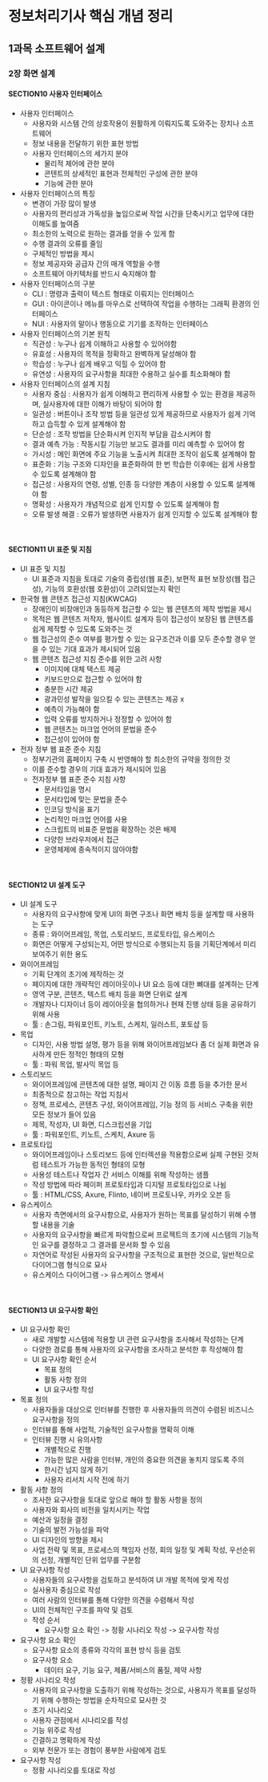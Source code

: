 정보처리기사 핵심 개념 정리
===========================

1과목 소프트웨어 설계
---------------------------

### 2장 화면 설계
    
#### SECTION10 사용자 인터페이스
* 사용자 인터페이스
  * 사용자와 시스템 간의 상호작용이 원활하게 이뤄지도록 도와주는 장치나 소프트웨어
  * 정보 내용을 전달하기 위한 표현 방법
  * 사용자 인터페이스의 세가지 분야
    * 물리적 제어에 관한 분야
    * 콘텐트의 상세적인 표현과 전체적인 구성에 관한 분야
    * 기능에 관한 분야
* 사용자 인터페이스의 특징
  * 변경이 가장 많이 발생
  * 사용자의 편리성과 가독성을 높임으로써 작업 시간을 단축시키고 업무에 대한 이해도를 높여줌
  * 최소한의 노력으로 원하는 결과를 얻을 수 있게 함
  * 수행 결과의 오류를 줄임
  * 구체적인 방법을 제시
  * 정보 제공자와 공급자 간의 매개 역할을 수행
  * 소프트웨어 아키텍처를 반드시 숙지해야 함
* 사용자 인터페이스의 구분
  * CLI : 명령과 출력이 텍스트 형태로 이뤄지는 인터페이스
  * GUI : 아이콘이나 메뉴를 마우스로 선택하여 작업을 수행하는 그래픽 환경의 인터페이스
  * NUI : 사용자의 말이나 행동으로 기기를 조작하는 인터페이스
* 사용자 인터페이스의 기본 원칙
  * 직관성 : 누구나 쉽게 이해하고 사용할 수 있어야함
  * 유효성 : 사용자의 목적을 정확하고 완벽하게 달성해야 함
  * 학습성 : 누구나 쉽게 배우고 익힐 수 있어야 함
  * 유연성 : 사용자의 요구사항을 최대한 수용하고 실수를 최소화해야 함
* 사용자 인터페이스의 설계 지침
  * 사용자 중심 : 사용자가 쉽게 이해하고 편리하게 사용할 수 있는 환경을 제공하며, 실사용자에 대한 이해가 바탕이 되어야 함
  * 일관성 : 버튼이나 조작 방법 등을 일관성 있게 제공하므로 사용자가 쉽게 기억하고 습득할 수 있게 설계해야 함
  * 단순성 : 조작 방법을 단순화시켜 인지적 부담을 감소시켜야 함
  * 결과 예측 가능 : 작동시킬 기능만 보고도 결과를 미리 예측할 수 있어야 함
  * 가시성 : 메인 화면에 주요 기능을 노출시켜 최대한 조작이 쉽도록 설계해야 함
  * 표준화 : 기능 구조와 디자인을 표준화하여 한 번 학습한 이후에는 쉽게 사용할 수 있도록 설계해야 함
  * 접근성 : 사용자의 연령, 성별, 인종 등 다양한 계층이 사용할 수 있도록 설계해야 함
  * 명확성 : 사용자가 개념적으로 쉽게 인지할 수 있도록 설계해야 함
  * 오류 발생 해결 : 오류가 발생하면 사용자가 쉽게 인지할 수 있도록 설계해야 함

<br>

#### SECTION11 UI 표준 및 지침
* UI 표준 및 지침
  * UI 표준과 지침을 토대로 기술의 중립성(웹 표준), 보편적 표현 보장성(웹 접근성), 기능의 호환성(웹 호환성)이 고려되었는지 확인
* 한국형 웹 콘텐츠 접근성 지침(KWCAG)
  * 장애인이 비장애인과 동등하게 접근할 수 있는 웹 콘텐츠의 제작 방법을 제시
  * 목적은 웹 콘텐츠 저작자, 웹사이트 설계자 등이 접근성이 보장된 웹 콘텐츠를 쉽게 제작할 수 있도록 도와주는 것
  * 웹 접근성의 준수 여부를 평가할 수 있는 요구조건과 이를 모두 준수할 경우 얻을 수 있는 기대 효과가 제시되어 있음
  * 웹 콘텐츠 접근성 지침 준수를 위한 고려 사항
    * 이미지에 대체 택스트 제공
    * 키보드만으로 접근할 수 있어야 함
    * 충분한 시간 제공
    * 광과민성 발작을 일으킬 수 있는 콘텐츠는 제공 x
    * 예측이 가능해야 함
    * 입력 오류를 방지하거나 정정할 수 있어야 함
    * 웹 콘텐츠는 마크업 언어의 문법을 준수
    * 접근성이 있어야 함
* 전자 정부 웹 표준 준수 지침
  * 정부기관의 홈페이지 구축 시 반영해야 할 최소한의 규약을 정의한 것
  * 이를 준수할 경우의 기대 효과가 제시되어 있음
  * 전자정부 웹 표준 준수 지침 사항
    * 문서타입을 명시
    * 문서타입에 맞는 문법을 준수
    * 인코딩 방식을 표기
    * 논리적인 마크업 언어를 사용
    * 스크립트의 비표준 문법을 확장하는 것은 배제
    * 다양한 브라우저에서 접근
    * 운영체제에 종속적이지 않아야함

<br>

#### SECTION12 UI 설계 도구
* UI 설계 도구
  * 사용자의 요구사항에 맞게 UI의 화면 구조나 화면 배치 등을 설계할 때 사용하는 도구
  * 종류 : 와이어프레임, 목업, 스토리보드, 프로토타입, 유스케이스
  * 화면은 어떻게 구성되는지, 어떤 방식으로 수행되는지 등을 기획단계에서 미리 보여주기 위한 용도
* 와이어프레임
  * 기획 단계의 초기에 제작하는 것
  * 페이지에 대한 개략적인 레이아웃이나 UI 요소 등에 대한 뼈대를 설계하는 단계
  * 영역 구분, 콘텐츠, 텍스트 배치 등을 화면 단위로 설계
  * 개발자나 디자이너 등이 레이아웃을 협의하거나 현재 진행 상태 등을 공유하기 위해 사용
  * 툴 : 손그림, 파워포인트, 키노트, 스케치, 일러스트, 포토샵 등
* 목업
  * 디자인, 사용 방법 설명, 평가 등을 위해 와이어프레임보다 좀 더 실제 화면과 유사하게 만든 정적인 형태의 모형
  * 툴 : 파워 목업, 발사믹 목업 등
* 스토리보드
  * 와이어프레임에 콘텐츠에 대한 설명, 페이지 간 이동 흐름 등을 추가한 문서
  * 최종적으로 참고하는 작업 지침서
  * 정책, 프로세스, 콘텐츠 구성, 와이어프레임, 기능 정의 등 서비스 구축을 위한 모든 정보가 들어 있음
  * 제목, 작성자, UI 화면, 디스크립션을 기입 
  * 툴 : 파워포인트, 키노트, 스케치, Axure 등
* 프로토타입
  * 와이어프레임이나 스토리보드 등에 인터렉션을 적용함으로써 실제 구현된 것처럼 테스트가 가능한 동적인 형태의 모형
  * 사용성 테스트나 작업자 간 서비스 이해를 위해 작성하는 샘플 
  * 작성 방법에 따라 페이퍼 프로토타입과 디지털 프로토타입으로 나뉨
  * 툴 : HTML/CSS, Axure, Flinto, 네이버 프로토나우, 카카오 오븐 등
* 유스케이스
  * 사용자 측면에서의 요구사항으로, 사용자가 원하는 목표를 달성하기 위해 수행할 내용을 기술
  * 사용자의 요구사항을 빠르게 파악함으로써 프로젝트의 초기에 시스템의 기능적인 요구를 결정하고 그 결과를 문서화 할 수 있음
  * 자연어로 작성된 사용자의 요구사항을 구조적으로 표현한 것으로, 일반적으로 다이어그램 형식으로 묘사
  * 유스케이스 다이어그램 -> 유스케이스 명세서

<br>

#### SECTION13 UI 요구사항 확인 
* UI 요구사항 확인
  * 새로 개발할 시스템에 적용할 UI 관련 요구사항을 조사해서 작성하는 단계
  * 다양한 경로를 통해 사용자의 요구사항을 조사하고 분석한 후 작성해야 함
  * UI 요구사항 확인 순서
    * 목표 정의
    * 활동 사항 정의
    * UI 요구사항 작성
* 목표 정의
  * 사용자들을 대상으로 인터뷰를 진행한 후 사용자들의 의견이 수렴된 비즈니스 요구사항을 정의
  * 인터뷰를 통해 사업적, 기술적인 요구사항을 명확히 이해
  * 인터뷰 진행 시 유의사항
    * 개별적으로 진행
    * 가능한 많은 사람을 인터뷰, 개인의 중요한 의견을 놓치지 않도록 주의
    * 한시간 넘지 않게 하기
    * 사용자 리서치 시작 전에 하기
* 활동 사항 정의
  * 조사한 요구사항을 토대로 앞으로 해야 할 활동 사항을 정의
  * 사용자와 회사의 비전을 일치시키는 작업
  * 예산과 일정을 결정
  * 기술의 발전 가능성을 파악
  * UI 디자인의 방향을 제시
  * 사업 전략 및 목표, 프로세스의 책임자 선정, 회의 일정 및 계획 작성, 우선순위의 선정, 개별적인 단위 업무를 구분함
* UI 요구사항 작성
  * 사용자들의 요구사항을 검토하고 분석하여 UI 개발 목적에 맞게 작성
  * 실사용자 중심으로 작성
  * 여러 사람의 인터뷰를 통해 다양한 의견을 수렴해서 작성
  * UI의 전체적인 구조를 파악 및 검토
  * 작성 순서
    * 요구사항 요소 확인 -> 정황 시나리오 작성 -> 요구사항 작성
* 요구사항 요소 확인
  * 요구사항 요소의 종류와 각각의 표현 방식 등을 검토
  * 요구사항 요소
    * 데이터 요구, 기능 요구, 제품/서비스의 품질, 제약 사항
* 정황 시나리오 작성
  * 사용자의 요구사항을 도출하기 위해 작성하는 것으로, 사용자가 목표를 달성하기 위해 수행하는 방법을 순차적으로 묘사한 것
  * 초기 시나리오
  * 사용자 관점에서 시나리오를 작성
  * 기능 위주로 작성
  * 간결하고 명확하게 작성
  * 외부 전문가 또는 경험이 풍부한 사람에게 검토
* 요구사항 작성
  * 정황 시나리오를 토대로 작성

